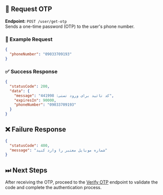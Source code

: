 ## 📩 Request OTP

**Endpoint:** `POST /user/get-otp`  
Sends a one-time password (OTP) to the user's phone number.

### 🔗 Example Request

```json
{
  "phoneNumber": "09033709193"
}
```

### ✅ Success Response

```json
{
  "statusCode": 200,
  "data": {
    "message": "کد تائید برای ورود تستی: 441998",
    "expiresIn": 90000,
    "phoneNumber": "09033709193"
  }
}
```

## ❌ Failure Response

```json
{
  "statusCode": 400,
  "message": "شماره موبایل معتبر را وارد کنید"
}
```
## ⏭ Next Steps

After receiving the OTP, proceed to the [Verify OTP](../auth/check-otp.md) endpoint to validate the code and complete the authentication process.